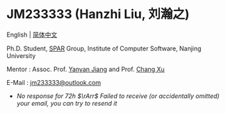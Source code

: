 # JM233333 (Hanzhi Liu, 刘瀚之)

English | [简体中文](index-zh-cn.md)

Ph.D. Student, [SPAR](http://ics.nju.edu.cn/spar/) Group, Institute of Computer Software, Nanjing University

Mentor : Assoc. Prof. [Yanyan Jiang](https://ics.nju.edu.cn/~jyy/) and Prof. [Chang Xu](https://cs.nju.edu.cn/changxu/)

E-Mail : jm233333@outlook.com

- *No response for 72h $\rArr$ Failed to receive (or accidentally omitted) your email, you can try to resend it*
